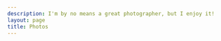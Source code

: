 ```yaml
---
description: I'm by no means a great photographer, but I enjoy it!
layout: page
title: Photos
---
```


<div id="gallery"></div>
